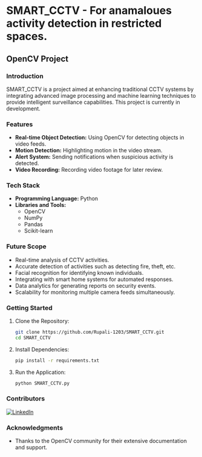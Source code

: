 
# SMART_CCTV - For anamaloues activity detection in restricted spaces.
## OpenCV Project

### Introduction
SMART_CCTV is a project aimed at enhancing traditional CCTV systems by integrating advanced image processing and machine learning techniques to provide intelligent surveillance capabilities. This project is currently in development.

### Features
- **Real-time Object Detection:** Using OpenCV for detecting objects in video feeds.
- **Motion Detection:** Highlighting motion in the video stream.
- **Alert System:** Sending notifications when suspicious activity is detected.
- **Video Recording:** Recording video footage for later review.

### Tech Stack
- **Programming Language:** Python
- **Libraries and Tools:** 
  - OpenCV
  - NumPy
  - Pandas
  - Scikit-learn
 
### Future Scope
- Real-time analysis of CCTV activities.
- Accurate detection of activities such as detecting fire, theft, etc.
- Facial recognition for identifying known individuals.
- Integrating with smart home systems for automated responses.
- Data analytics for generating reports on security events.
- Scalability for monitoring multiple camera feeds simultaneously.
  
### Getting Started
1. Clone the Repository:
   ```sh
   git clone https://github.com/Rupali-1203/SMART_CCTV.git
   cd SMART_CCTV
   ```
2. Install Dependencies:
   ```sh
   pip install -r requirements.txt
   ```
3. Run the Application:
   ```sh
   python SMART_CCTV.py
   
   ```

### Contributors
[![LinkedIn](https://img.shields.io/badge/LINKEDIN-RUPALI%20SUSARPATIL-blue)](https://www.linkedin.com/in/rupali-susar-patil-86b297228/)

### Acknowledgments
- Thanks to the OpenCV community for their extensive documentation and support.

